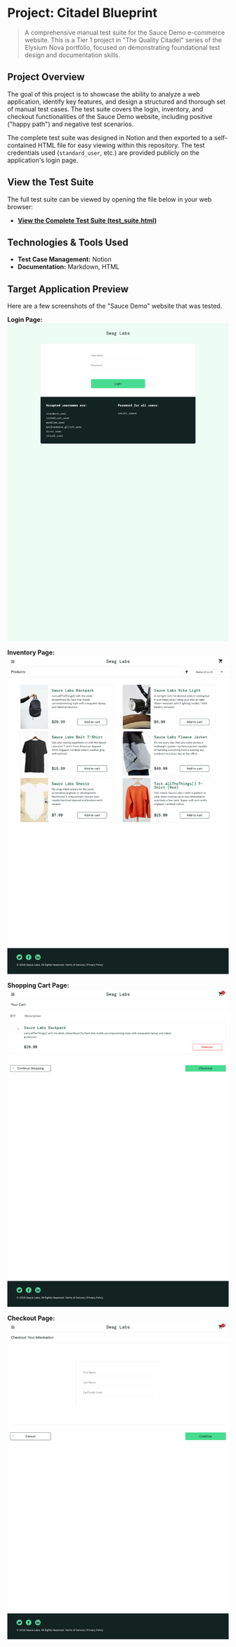 # Project: Citadel Blueprint

> A comprehensive manual test suite for the Sauce Demo e-commerce website. This is a Tier 1 project in "The Quality Citadel" series of the Elysium Nova portfolio, focused on demonstrating foundational test design and documentation skills.

## Project Overview

The goal of this project is to showcase the ability to analyze a web application, identify key features, and design a structured and thorough set of manual test cases. The test suite covers the login, inventory, and checkout functionalities of the Sauce Demo website, including positive ("happy path") and negative test scenarios.

The complete test suite was designed in Notion and then exported to a self-contained HTML file for easy viewing within this repository. The test credentials used (`standard_user`, etc.) are provided publicly on the application's login page.

## View the Test Suite

The full test suite can be viewed by opening the file below in your web browser:

* **[View the Complete Test Suite (test_suite.html)](test_suite.html)**

## Technologies & Tools Used
- **Test Case Management:** Notion
- **Documentation:** Markdown, HTML

## Target Application Preview

Here are a few screenshots of the "Sauce Demo" website that was tested.

**Login Page:**
![Login Page](assets/login_page.png)

**Inventory Page:**
![Inventory Page](assets/inventory_page.png)

**Shopping Cart Page:**
![Inventory Page](assets/shoppingcart_page.png)

**Checkout Page:**
![Inventory Page](assets/checkout_page.png)
